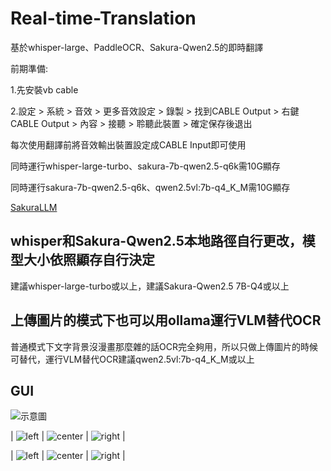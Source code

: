 # Real-time-Translation
基於whisper-large、PaddleOCR、Sakura-Qwen2.5的即時翻譯

前期準備:

1.先安裝vb cable  

2.設定 > 系統 > 音效 > 更多音效設定 > 錄製 > 找到CABLE Output > 右鍵CABLE Output > 內容 > 接聽 > 聆聽此裝置 > 確定保存後退出

每次使用翻譯前將音效輸出裝置設定成CABLE Input即可使用

同時運行whisper-large-turbo、sakura-7b-qwen2.5-q6k需10G顯存

同時運行sakura-7b-qwen2.5-q6k、qwen2.5vl:7b-q4_K_M需10G顯存

[SakuraLLM](https://huggingface.co/SakuraLLM)
## whisper和Sakura-Qwen2.5本地路徑自行更改，模型大小依照顯存自行決定
建議whisper-large-turbo或以上，建議Sakura-Qwen2.5 7B-Q4或以上

## 上傳圖片的模式下也可以用ollama運行VLM替代OCR
普通模式下文字背景沒漫畫那麼雜的話OCR完全夠用，所以只做上傳圖片的時候可替代，運行VLM替代OCR建議qwen2.5vl:7b-q4_K_M或以上

## GUI
![示意圖](example.png)

| ![left](1-1.png) | ![center](1-2.png) | ![right](1-3.png) |

| ![left](2-1.png) | ![center](2-2.png) | ![right](2-3.png) |
